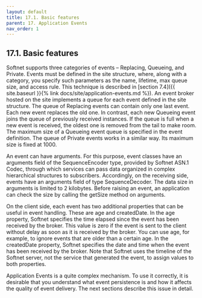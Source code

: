 ```yaml
---
layout: default
title: 17.1. Basic features
parent: 17. Application Events
nav_order: 1
---
```


## 17.1. Basic features

Softnet supports three categories of events – Replacing, Queueing, and Private. Events must be defined in the site structure, where, along with a category, you specify such parameters as the name, lifetime, max queue size, and access rule. This technique is described in [section 7.4]({{ site.baseurl }}{% link docs/site/application-events.md %}). An event broker hosted on the site implements a queue for each event defined in the site structure. The queue of Replacing events can contain only one last event. Each new event replaces the old one. In contrast, each new Queueing event joins the queue of previously received instances. If the queue is full when a new event is received, the oldest one is removed from the tail to make room. The maximum size of a Queueing event queue is specified in the event definition. The queue of Private events works in a similar way. Its maximum size is fixed at 1000.  

An event can have arguments. For this purpose, event classes have an arguments field of the <span class="datatype">SequenceEncoder</span> type, provided by Softnet ASN.1 Codec, through which services can pass data organized in complex hierarchical structures to subscribers. Accordingly, on the receiving side, events have an arguments field of type <span class="datatype">SequenceDecoder</span>. The data size in arguments is limited to 2 kilobytes. Before raising an event, an application can check the size by calling the <span class="method">getSize</span> method on arguments.  

On the client side, each event has two additional properties that can be useful in event handling. These are <span class="field">age</span> and <span class="field">createdDate</span>. In the <span class="field">age</span> property, Softnet specifies the time elapsed since the event has been received by the broker. This value is zero if the event is sent to the client without delay as soon as it is received by the broker. You can use <span class="field">age</span>, for example, to ignore events that are older than a certain age. In the <span class="field">createdDate</span> property, Softnet specifies the date and time when the event has been received by the broker. Note that Softnet uses the timeline of the Softnet server, not the service that generated the event, to assign values to both properties.  

Application Events is a quite complex mechanism. To use it correctly, it is desirable that you understand what event persistence is and how it affects the quality of event delivery. The next sections describe this issue in detail.
